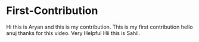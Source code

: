# First-Contribution
Hi this is Aryan and this is my contribution.
This is my first contribution
hello anuj thanks for this video. Very Helpful
Hii this is Sahil.
